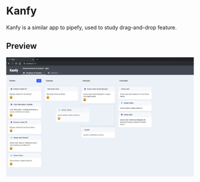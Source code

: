 # Kanfy
Kanfy is a similar app to pipefy, used to study drag-and-drop feature.

## Preview
![Screenshot](preview.png)
